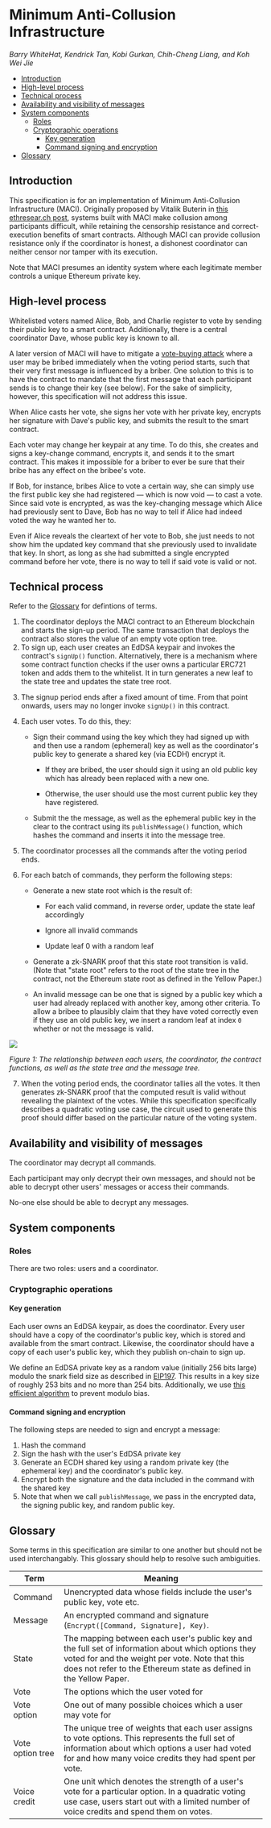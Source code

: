 # Minimum Anti-Collusion Infrastructure

*Barry WhiteHat, Kendrick Tan, Kobi Gurkan, Chih-Cheng Liang, and Koh Wei Jie*

<!-- START doctoc generated TOC please keep comment here to allow auto update -->
<!-- DON'T EDIT THIS SECTION, INSTEAD RE-RUN doctoc TO UPDATE -->


- [Introduction](#introduction)
- [High-level process](#high-level-process)
- [Technical process](#technical-process)
- [Availability and visibility of messages](#availability-and-visibility-of-messages)
- [System components](#system-components)
  - [Roles](#roles)
  - [Cryptographic operations](#cryptographic-operations)
    - [Key generation](#key-generation)
    - [Command signing and encryption](#command-signing-and-encryption)
- [Glossary](#glossary)

<!-- END doctoc generated TOC please keep comment here to allow auto update -->

## Introduction

This specification is for an implementation of Minimum Anti-Collusion Infrastructure (MACI). Originally proposed by Vitalik Buterin in [this ethresear.ch post](https://ethresear.ch/t/minimal-anti-collusion-infrastructure/5413), systems built with MACI make collusion among participants difficult, while retaining the censorship resistance and correct-execution benefits of smart contracts. Although MACI can provide collusion resistance only if the coordinator is honest, a dishonest coordinator can neither censor nor tamper with its execution. 

Note that MACI presumes an identity system where each legitimate member controls a unique Ethereum private key.

## High-level process

Whitelisted voters named Alice, Bob, and Charlie register to vote by sending their public key to a smart contract. Additionally, there is a central coordinator Dave, whose public key is known to all.

A later version of MACI will have to mitigate a [vote-buying attack](https://ethresear.ch/t/minimal-anti-collusion-infrastructure/5413/3) where a user may be bribed immediately when the voting period starts, such that their very first message is influenced by a briber. One solution to this is to have the contract to mandate that the first message that each participant sends is to change their key (see below). For the sake of simplicity, however, this specification will not address this issue. 

When Alice casts her vote, she signs her vote with her private key, encrypts her signature with Dave's public key, and submits the result to the smart contract.

Each voter may change her keypair at any time. To do this, she creates and signs a key-change command, encrypts it, and sends it to the smart contract. This makes it impossible for a briber to ever be sure that their bribe has any effect on the bribee's vote.

If Bob, for instance, bribes Alice to vote a certain way, she can simply use the first public key she had registered ⁠— which is now void ⁠— to cast a vote. Since said vote is encrypted, as was the key-changing message which Alice had previously sent to Dave, Bob has no way to tell if Alice had indeed voted the way he wanted her to.

Even if Alice reveals the cleartext of her vote to Bob, she just needs to not show him the updated key command that she previously used to invalidate that key. In short, as long as she had submitted a single encrypted command before her vote, there is no way to tell if said vote is valid or not.

## Technical process

Refer to the [Glossary](#Glossary) for defintions of terms.

1. The coordinator deploys the MACI contract to an Ethereum blockchain and starts the sign-up period. The same transaction that deploys the contract also stores the value of an empty vote option tree.
2. To sign up, each user creates an EdDSA keypair and invokes the contract's `signUp()` function. Alternatively, there is a mechanism where some contract function checks if the user owns a particular ERC721 token and adds them to the whitelist. It in turn generates a new leaf to the state tree and updates the state tree root.

<!--Additionally, the user must pay a deposit, which discourages them from sharing their EdDSA private key with a potential briber. The user may redeem this deposit anytime after the voting period starts.-->

3. The signup period ends after a fixed amount of time. From that point onwards, users may no longer invoke `signUp()` in this contract.

4. Each user votes. To do this, they:

    -  Sign their command using the key which they had signed up with and then use a random (ephemeral) key as well as the coordinator's public key to generate a shared key (via ECDH) encrypt it.

        -  If they are bribed, the user should sign it using an old public key which has already been replaced with a new one.

        -  Otherwise, the user should use the most current public key they have registered.

    -  Submit the the message, as well as the ephemeral public key in the clear to the contract using its `publishMessage()` function, which hashes the command and inserts it into the message tree.

5. The coordinator processes all the commands after the voting period ends.

6. For each batch of commands, they perform the following steps:
    
    - Generate a new state root which is the result of:

        - For each valid command, in reverse order, update the state leaf accordingly

        - Ignore all invalid commands

        - Update leaf 0 with a random leaf

    - Generate a zk-SNARK proof that this state root transition is valid. (Note that "state root" refers to the root of the state tree in the contract, not the Ethereum state root as defined in the Yellow Paper.)

    - An invalid message can be one that is signed by a public key which a user had already replaced with another key, among other criteria. To allow a bribee to plausibly claim that they have voted correctly even if they use an old public key, we insert a random leaf at index `0` whether or not the message is valid.

![](https://i.imgur.com/kNQR9ks.png)

*Figure 1: The relationship between each users, the coordinator, the contract functions, as well as the state tree and the message tree.*

7. When the voting period ends, the coordinator tallies all the votes. It then generates zk-SNARK proof that the computed result is valid without revealing the plaintext of the votes. While this specification specifically describes a quadratic voting use case, the circuit used to generate this proof should differ based on the particular nature of the voting system.

## Availability and visibility of messages

The coordinator may decrypt all commands.

Each participant may only decrypt their own messages, and should not be able to decrypt other users' messages or access their commands.

No-one else should be able to decrypt any messages.

## System components

### Roles

There are two roles: users and a coordinator.

### Cryptographic operations

#### Key generation

Each user owns an EdDSA keypair, as does the coordinator. Every user should have a copy of the coordinator's public key, which is stored and available from the smart contract. Likewise, the coordinator should have a copy of each user's public key, which they publish on-chain to sign up.

We define an EdDSA private key as a random value (initially 256 bits large) modulo the snark field size as described in [EIP197](https://github.com/ethereum/EIPs/blob/master/EIPS/eip-197.md). This results in a key size of roughly 253 bits and no more than 254 bits. Additionally, we use [this efficient algorithm](http://cvsweb.openbsd.org/cgi-bin/cvsweb/~checkout~/src/lib/libc/crypt/arc4random_uniform.c) to prevent modulo bias.

#### Command signing and encryption

The following steps are needed to sign and encrypt a message:

1. Hash the command
2. Sign the hash with the user's EdDSA private key
3. Generate an ECDH shared key using a random private key (the ephemeral key) and the coordinator's public key.
4. Encrypt both the signature and the data included in the command with the shared key
5. Note that when we call `publishMessage`, we pass in the encrypted data, the signing public key, and random public key.

## Glossary

Some terms in this specification are similar to one another but should not be used interchangably. This glossary should help to resolve such ambiguities.

| Term | Meaning |
|-|-|
| Command | Unencrypted data whose fields include the user's public key, vote etc. |
| Message | An encrypted command and signature (`Encrypt([Command, Signature], Key)`. |
| State | The mapping between each user's public key and the full set of information about which options they voted for and the weight per vote. Note that this does not refer to the Ethereum state as defined in the Yellow Paper. |
| Vote | The options which the user voted for |
| Vote option | One out of many possible choices which a user may vote for |
| Vote option tree | The unique tree of weights that each user assigns to vote options. This represents the full set of information about which options a user had voted for and how many voice credits they had spent per vote.  |
| Voice credit | One unit which denotes the strength of a user's vote for a particular option. In a quadratic voting use case, users start out with a limited number of voice credits and spend them on votes. |
